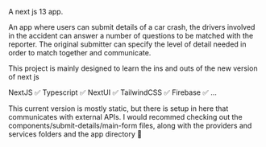 A next js 13 app.

An app where users can submit details of a car crash, the drivers involved in the accident can answer a number of questions to be matched with the reporter.
The original submitter can specify the level of detail needed in order to match together and communicate.

This project is mainly designed to learn the ins and outs of the new version of next js

NextJS ✅
Typescript ✅
NextUI ✅
TailwindCSS ✅
Firebase ✅
...

This current version is mostly static, but there is setup in here that communicates with external APIs.
I would recommed checking out the components/submit-details/main-form files, along with the providers and services folders and the app directory 🚀
